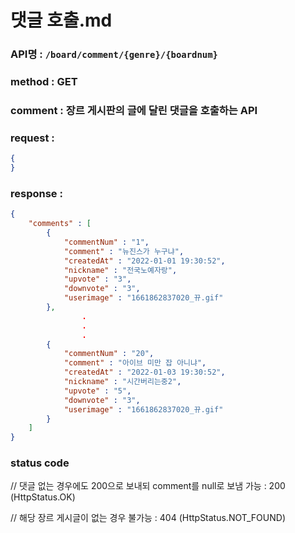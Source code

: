 # 댓글 호출.md
### API명 : `/board/comment/{genre}/{boardnum}`

### method : GET

### comment : 장르 게시판의 글에 달린 댓글을 호출하는 API

### request :
~~~json
{ 
}
~~~

### response :
~~~json
{
    "comments" : [
        {
            "commentNum" : "1",
            "comment" : "뉴진스가 누구냐",
            "createdAt" : "2022-01-01 19:30:52",
            "nickname" : "전국노예자랑",
            "upvote" : "3",
            "downvote" : "3",
            "userimage" : "1661862837020_뀨.gif"
        },
                .
                .
                .
        {
            "commentNum" : "20",
            "comment" : "아이브 미만 잡 아니냐",
            "createdAt" : "2022-01-03 19:30:52",
            "nickname" : "시간버리는중2",
            "upvote" : "5",
            "downvote" : "3",
            "userimage" : "1661862837020_뀨.gif"
        }
    ]    
}
~~~
### status code
// 댓글 없는 경우에도 200으로 보내되 comment를 null로 보냄
가능 : 200 (HttpStatus.OK)

// 해당 장르 게시글이 없는 경우
불가능 : 404 (HttpStatus.NOT_FOUND)
